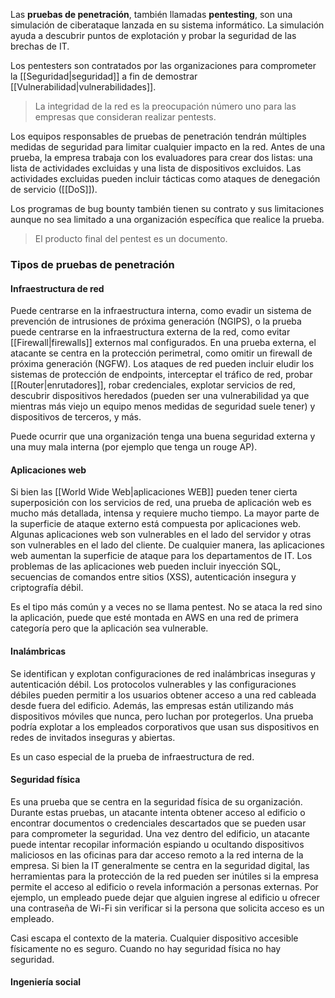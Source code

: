 Las **pruebas de penetración**, también llamadas **pentesting**, son una simulación de ciberataque lanzada en su sistema informático. La simulación ayuda a descubrir puntos de explotación y probar la seguridad de las brechas de IT.

Los pentesters son contratados por las organizaciones para comprometer la [[Seguridad|seguridad]] a fin de demostrar [[Vulnerabilidad|vulnerabilidades]].

>La integridad de la red es la preocupación número uno para las empresas que consideran realizar pentests.

Los equipos responsables de pruebas de penetración tendrán múltiples medidas de seguridad para limitar cualquier impacto en la red. Antes de una prueba, la empresa trabaja con los evaluadores para crear dos listas: una lista de actividades excluidas y una lista de dispositivos excluidos. Las actividades excluidas pueden incluir tácticas como ataques de denegación de servicio ([[DoS]]).

Los programas de bug bounty también tienen su contrato y sus limitaciones aunque no sea limitado a una organización específica que realice la prueba.

>El producto final del pentest es un documento.

### Tipos de pruebas de penetración
#### Infraestructura de red
Puede centrarse en la infraestructura interna, como evadir un sistema de prevención de intrusiones de próxima generación (NGIPS), o la prueba puede centrarse en la infraestructura externa de la red, como evitar [[Firewall|firewalls]] externos mal configurados. En una prueba externa, el atacante se centra en la protección perimetral, como omitir un firewall de próxima generación (NGFW). Los ataques de red pueden incluir eludir los sistemas de protección de endpoints, interceptar el tráfico de red, probar [[Router|enrutadores]], robar credenciales, explotar servicios de red, descubrir dispositivos heredados (pueden ser una vulnerabilidad ya que mientras más viejo un equipo menos medidas de seguridad suele tener) y dispositivos de terceros, y más.

Puede ocurrir que una organización tenga una buena seguridad externa y una muy mala interna (por ejemplo que tenga un rouge AP).

#### Aplicaciones web
Si bien las [[World Wide Web|aplicaciones WEB]] pueden tener cierta superposición con los servicios de red, una prueba de aplicación web es mucho más detallada, intensa y requiere mucho tiempo. La mayor parte de la superficie de ataque externo está compuesta por aplicaciones web. Algunas aplicaciones web son vulnerables en el lado del servidor y otras son vulnerables en el lado del cliente. De cualquier manera, las aplicaciones web aumentan la superficie de ataque para los departamentos de IT. Los problemas de las aplicaciones web pueden incluir inyección SQL, secuencias de comandos entre sitios (XSS), autenticación insegura y criptografía débil.

Es el tipo más común y a veces no se llama pentest. No se ataca la red sino la aplicación, puede que esté montada en AWS en una red de primera categoría pero que la aplicación sea vulnerable.

#### Inalámbricas
Se identifican y explotan configuraciones de red inalámbricas inseguras y autenticación débil. Los protocolos vulnerables y las configuraciones débiles pueden permitir a los usuarios obtener acceso a una red cableada desde fuera del edificio. Además, las empresas están utilizando más dispositivos móviles que nunca, pero luchan por protegerlos. Una prueba podría explotar a los empleados corporativos que usan sus dispositivos en redes de invitados inseguras y abiertas.

Es un caso especial de la prueba de infraestructura de red.

#### Seguridad física
Es una prueba que se centra en la seguridad física de su organización. Durante estas pruebas, un atacante intenta obtener acceso al edificio o encontrar documentos o credenciales descartados que se pueden usar para comprometer la seguridad. Una vez dentro del edificio, un atacante puede intentar recopilar información espiando u ocultando dispositivos maliciosos en las oficinas para dar acceso remoto a la red interna de la empresa. Si bien la IT generalmente se centra en la seguridad digital, las herramientas para la protección de la red pueden ser inútiles si la empresa permite el acceso al edificio o revela información a personas externas. Por ejemplo, un empleado puede dejar que alguien ingrese al edificio u ofrecer una contraseña de Wi-Fi sin verificar si la persona que solicita acceso es un empleado.

Casi escapa el contexto de la materia. Cualquier dispositivo accesible físicamente no es seguro. Cuando no hay seguridad física no hay seguridad.

#### Ingeniería social